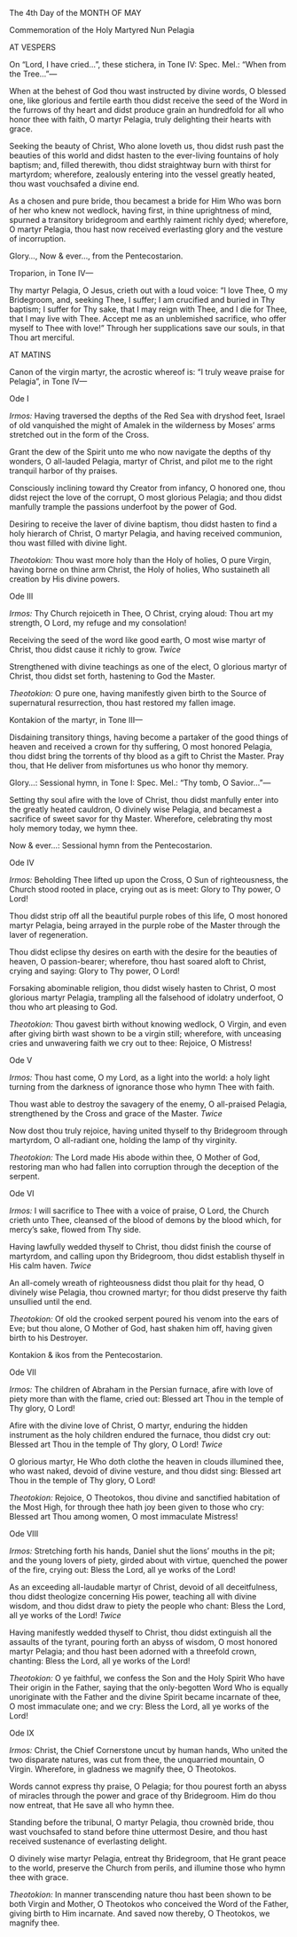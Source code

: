 The 4th Day of the MONTH OF MAY

Commemoration of the Holy Martyred Nun Pelagia

AT VESPERS

On “Lord, I have cried…”, these stichera, in Tone IV: Spec. Mel.: “When from the Tree…”—

When at the behest of God thou wast instructed by divine words, O blessed one, like glorious and fertile earth thou didst receive the seed of the Word in the furrows of thy heart and didst produce grain an hundredfold for all who honor thee with faith, O martyr Pelagia, truly delighting their hearts with grace.

Seeking the beauty of Christ, Who alone loveth us, thou didst rush past the beauties of this world and didst hasten to the ever-living fountains of holy baptism; and, filled therewith, thou didst straightway burn with thirst for martyrdom; wherefore, zealously entering into the vessel greatly heated, thou wast vouchsafed a divine end.

As a chosen and pure bride, thou becamest a bride for Him Who was born of her who knew not wedlock, having first, in thine uprightness of mind, spurned a transitory bridegroom and earthly raiment richly dyed; wherefore, O martyr Pelagia, thou hast now received everlasting glory and the vesture of incorruption.

Glory…, Now & ever…, from the Pentecostarion.

Troparion, in Tone IV—

Thy martyr Pelagia, O Jesus, crieth out with a loud voice: “I love Thee, O my Bridegroom, and, seeking Thee, I suffer; I am crucified and buried in Thy baptism; I suffer for Thy sake, that I may reign with Thee, and I die for Thee, that I may live with Thee. Accept me as an unblemished sacrifice, who offer myself to Thee with love!” Through her supplications save our souls, in that Thou art merciful.

AT MATINS

Canon of the virgin martyr, the acrostic whereof is: “I truly weave praise for Pelagia”, in Tone IV—

Ode I

*Irmos:* Having traversed the depths of the Red Sea with dryshod feet, Israel of old vanquished the might of Amalek in the wilderness by Moses’ arms stretched out in the form of the Cross.

Grant the dew of the Spirit unto me who now navigate the depths of thy wonders, O all-lauded Pelagia, martyr of Christ, and pilot me to the right tranquil harbor of thy praises.

Consciously inclining toward thy Creator from infancy, O honored one, thou didst reject the love of the corrupt, O most glorious Pelagia; and thou didst manfully trample the passions underfoot by the power of God.

Desiring to receive the laver of divine baptism, thou didst hasten to find a holy hierarch of Christ, O martyr Pelagia, and having received communion, thou wast filled with divine light.

*Theotokion:* Thou wast more holy than the Holy of holies, O pure Virgin, having borne on thine arm Christ, the Holy of holies, Who sustaineth all creation by His divine powers.

Ode III

*Irmos:* Thy Church rejoiceth in Thee, O Christ, crying aloud: Thou art my strength, O Lord, my refuge and my consolation!

Receiving the seed of the word like good earth, O most wise martyr of Christ, thou didst cause it richly to grow. *Twice*

Strengthened with divine teachings as one of the elect, O glorious martyr of Christ, thou didst set forth, hastening to God the Master.

*Theotokion:* O pure one, having manifestly given birth to the Source of supernatural resurrection, thou hast restored my fallen image.

Kontakion of the martyr, in Tone III—

Disdaining transitory things, having become a partaker of the good things of heaven and received a crown for thy suffering, O most honored Pelagia, thou didst bring the torrents of thy blood as a gift to Christ the Master. Pray thou, that He deliver from misfortunes us who honor thy memory.

Glory…: Sessional hymn, in Tone I: Spec. Mel.: “Thy tomb, O Savior…”—

Setting thy soul afire with the love of Christ, thou didst manfully enter into the greatly heated cauldron, O divinely wise Pelagia, and becamest a sacrifice of sweet savor for thy Master. Wherefore, celebrating thy most holy memory today, we hymn thee.

Now & ever…: Sessional hymn from the Pentecostarion.

Ode IV

*Irmos:* Beholding Thee lifted up upon the Cross, O Sun of righteousness, the Church stood rooted in place, crying out as is meet: Glory to Thy power, O Lord!

Thou didst strip off all the beautiful purple robes of this life, O most honored martyr Pelagia, being arrayed in the purple robe of the Master through the laver of regeneration.

Thou didst eclipse thy desires on earth with the desire for the beauties of heaven, O passion-bearer; wherefore, thou hast soared aloft to Christ, crying and saying: Glory to Thy power, O Lord!

Forsaking abominable religion, thou didst wisely hasten to Christ, O most glorious martyr Pelagia, trampling all the falsehood of idolatry underfoot, O thou who art pleasing to God.

*Theotokion:* Thou gavest birth without knowing wedlock, O Virgin, and even after giving birth wast shown to be a virgin still; wherefore, with unceasing cries and unwavering faith we cry out to thee: Rejoice, O Mistress!

Ode V

*Irmos:* Thou hast come, O my Lord, as a light into the world: a holy light turning from the darkness of ignorance those who hymn Thee with faith.

Thou wast able to destroy the savagery of the enemy, O all-praised Pelagia, strengthened by the Cross and grace of the Master. *Twice*

Now dost thou truly rejoice, having united thyself to thy Bridegroom through martyrdom, O all-radiant one, holding the lamp of thy virginity.

*Theotokion:* The Lord made His abode within thee, O Mother of God, restoring man who had fallen into corruption through the deception of the serpent.

Ode VI

*Irmos:* I will sacrifice to Thee with a voice of praise, O Lord, the Church crieth unto Thee, cleansed of the blood of demons by the blood which, for mercy’s sake, flowed from Thy side.

Having lawfully wedded thyself to Christ, thou didst finish the course of martyrdom, and calling upon thy Bridegroom, thou didst establish thyself in His calm haven. *Twice*

An all-comely wreath of righteousness didst thou plait for thy head, O divinely wise Pelagia, thou crowned martyr; for thou didst preserve thy faith unsullied until the end.

*Theotokion:* Of old the crooked serpent poured his venom into the ears of Eve; but thou alone, O Mother of God, hast shaken him off, having given birth to his Destroyer.

Kontakion & ikos from the Pentecostarion.

Ode VII

*Irmos:* The children of Abraham in the Persian furnace, afire with love of piety more than with the flame, cried out: Blessed art Thou in the temple of Thy glory, O Lord!

Afire with the divine love of Christ, O martyr, enduring the hidden instrument as the holy children endured the furnace, thou didst cry out: Blessed art Thou in the temple of Thy glory, O Lord! *Twice*

O glorious martyr, He Who doth clothe the heaven in clouds illumined thee, who wast naked, devoid of divine vesture, and thou didst sing: Blessed art Thou in the temple of Thy glory, O Lord!

*Theotokion:* Rejoice, O Theotokos, thou divine and sanctified habitation of the Most High, for through thee hath joy been given to those who cry: Blessed art Thou among women, O most immaculate Mistress!

Ode VIII

*Irmos:* Stretching forth his hands, Daniel shut the lions’ mouths in the pit; and the young lovers of piety, girded about with virtue, quenched the power of the fire, crying out: Bless the Lord, all ye works of the Lord!

As an exceeding all-laudable martyr of Christ, devoid of all deceitfulness, thou didst theologize concerning His power, teaching all with divine wisdom, and thou didst draw to piety the people who chant: Bless the Lord, all ye works of the Lord! *Twice*

Having manifestly wedded thyself to Christ, thou didst extinguish all the assaults of the tyrant, pouring forth an abyss of wisdom, O most honored martyr Pelagia; and thou hast been adorned with a threefold crown, chanting: Bless the Lord, all ye works of the Lord!

*Theotokion:* O ye faithful, we confess the Son and the Holy Spirit Who have Their origin in the Father, saying that the only-begotten Word Who is equally unoriginate with the Father and the divine Spirit became incarnate of thee, O most immaculate one; and we cry: Bless the Lord, all ye works of the Lord!

Ode IX

*Irmos:* Christ, the Chief Cornerstone uncut by human hands, Who united the two disparate natures, was cut from thee, the unquarried mountain, O Virgin. Wherefore, in gladness we magnify thee, O Theotokos.

Words cannot express thy praise, O Pelagia; for thou pourest forth an abyss of miracles through the power and grace of thy Bridegroom. Him do thou now entreat, that He save all who hymn thee.

Standing before the tribunal, O martyr Pelagia, thou crownèd bride, thou wast vouchsafed to stand before thine uttermost Desire, and thou hast received sustenance of everlasting delight.

O divinely wise martyr Pelagia, entreat thy Bridegroom, that He grant peace to the world, preserve the Church from perils, and illumine those who hymn thee with grace.

*Theotokion:* In manner transcending nature thou hast been shown to be both Virgin and Mother, O Theotokos who conceived the Word of the Father, giving birth to Him incarnate. And saved now thereby, O Theotokos, we magnify thee.

